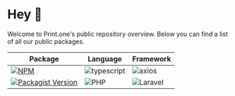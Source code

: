 # Hey 👋 

Welcome to Print.one's public repository overview. Below you can find a list of all our public packages.

| Package | Language | Framework |
| ---     | ---      | ---       |
| [![NPM](https://img.shields.io/npm/v/%40print-one%2Fprint-one-js?logo=npm&label=%40print-one%2Fprint-one-js)](https://github.com/print-one/print-one-js) | ![typescript](https://shields.io/badge/TypeScript-3178C6?logo=TypeScript&logoColor=FFF&style=flat-square) | ![axios](https://img.shields.io/badge/axios-5A29E4?logo=axios&logoColor=white&style=flat-square) |
| [![Packagist Version](https://img.shields.io/packagist/v/print-one/print-one-laravel?logo=packagist&label=print-one%2Fprint-one-laravel)](https://github.com/print-one/print-one-laravel)  | ![PHP](https://shields.io/badge/PHP-4f5b93?logo=php&logoColor=FFF&style=flat-square) | ![Laravel](https://shields.io/badge/Laravel-f9322c?logo=laravel&logoColor=FFF&style=flat-square) |
